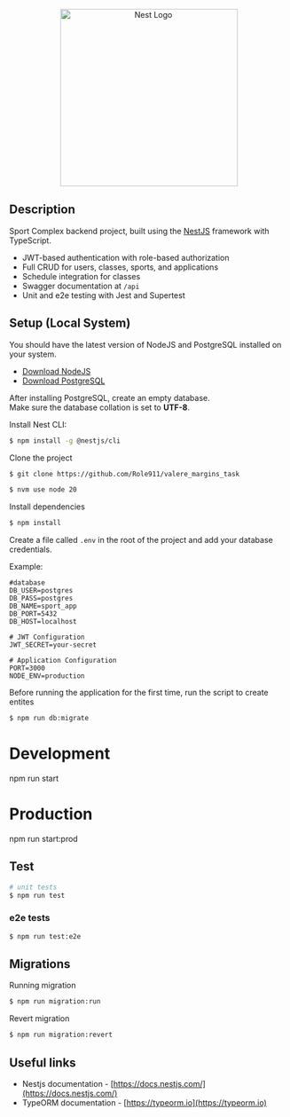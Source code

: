 <p align="center">
  <a href="https://nestjs.com/" target="blank">
    <img src="https://nestjs.com/img/logo_text.svg" width="320" alt="Nest Logo" />
  </a>
</p>

## Description

Sport Complex backend project, built using the [NestJS](https://github.com/nestjs/nest) framework with TypeScript.


-  JWT-based authentication with role-based authorization
-  Full CRUD for users, classes, sports, and applications
-  Schedule integration for classes
-  Swagger documentation at `/api`
-  Unit and e2e testing with Jest and Supertest

## Setup (Local System)

You should have the latest version of NodeJS and PostgreSQL installed on your system.

- [Download NodeJS](https://nodejs.org/en/download/)
- [Download PostgreSQL](https://www.postgresql.org/download/)

After installing PostgreSQL, create an empty database.  
Make sure the database collation is set to **UTF-8**.

Install Nest CLI:


```bash
$ npm install -g @nestjs/cli
```

Clone the project

```bash
$ git clone https://github.com/Role911/valere_margins_task
```

```bash
$ nvm use node 20
```

Install dependencies

```bash
$ npm install
```

Create a file called `.env` in the root of the project and add your database credentials.

Example:

```
#database
DB_USER=postgres
DB_PASS=postgres
DB_NAME=sport_app   
DB_PORT=5432
DB_HOST=localhost

# JWT Configuration
JWT_SECRET=your-secret

# Application Configuration
PORT=3000
NODE_ENV=production
```

Before running the application for the first time, run the script to create entites

```bash
$ npm run db:migrate
```

# Development
npm run start

# Production
npm run start:prod

## Test

```bash
# unit tests
$ npm run test
```

### e2e tests

```bash
$ npm run test:e2e
```

## Migrations 

Running migration

```bash
$ npm run migration:run
```
Revert migration

```bash
$ npm run migration:revert
```


## Useful links

- Nestjs documentation - [https://docs.nestjs.com/](https://docs.nestjs.com/)
- TypeORM documentation - [https://typeorm.io](https://typeorm.io)



